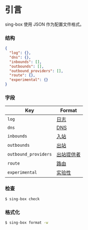 # 引言

sing-box 使用 JSON 作为配置文件格式。

### 结构

```json
{
  "log": {},
  "dns": {},
  "inbounds": [],
  "outbounds": [],
  "outbound_providers": [],
  "route": {},
  "experimental": {}
}
```

### 字段

| Key                  | Format                          |
|----------------------|---------------------------------|
| `log`                | [日志](./log)                    |
| `dns`                | [DNS](./dns)                    |
| `inbounds`           | [入站](./inbound)                |
| `outbounds`          | [出站](./outbound)               |
| `outbound_providers` | [出站提供者](./outbound_provider) |
| `route`              | [路由](./route)                  |
| `experimental`       | [实验性](./experimental)         |

### 检查

```bash
$ sing-box check
```

### 格式化

```bash
$ sing-box format -w
```